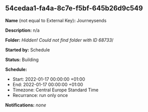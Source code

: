 ## 54cedaa1-fa4a-8c7e-f5bf-645b26d9c549

**Name** (not equal to External Key)**:** Journeysends

**Description:** n/a

**Folder:** _Hidden! Could not find folder with ID 68733_/

**Started by:** Schedule

**Status:** Building

**Schedule:**

* Start: 2022-01-17 00:00:00 +01:00
* End: 2022-01-17 00:00:00 +01:00
* Timezone: Central Europe Standard Time
* Recurrance: run only once

**Notifications:** _none_

